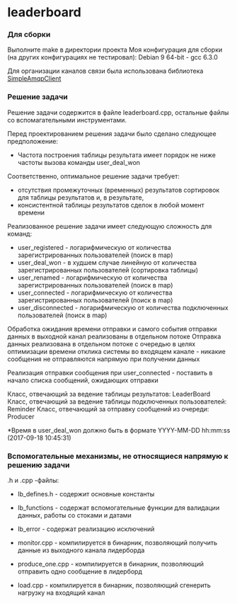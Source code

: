# leaderboard

### Для сборки
Выполните make в директории проекта
Моя конфигурация для сборки (на других конфигурациях не тестировал):
Debian 9 64-bit - gcc 6.3.0

Для организации каналов связи была использована библиотека
[SimpleAmqpClient](https://github.com/alanxz/SimpleAmqpClient)

### Решение задачи
Решение задачи содержится в файле leaderboard.cpp, остальные файлы со вспомагательными инструментами.

Перед проектированием решения задачи было сделано следующее предположение:
+ Частота построения таблицы результата имеет порядок не ниже частоты вызова команды user_deal_won

Соответственно, оптимальное решение задачи требует:
+ отсутствия промежуточных (временных) результатов сортировок для таблицы результатов и, в результате, 
+ консистентной таблицы результатов сделок в любой момент времени

Реализованное решение задачи имеет следующую сложность для команд:
+ user_registered - логарифмическую от количества зарегистрированных пользователей (поиск в map)
+ user_deal_won - в худшем случае линейную от количества зарегистрированных пользователей (сортировка таблицы)
+ user_renamed - логарифмическую от количества зарегистрированных пользователей (поиск в map)
+ user_connected - логарифмическую от количества зарегистрированных пользователей (поиск в map)
+ user_disconnected - логарифмическую от количества подключенных пользователей (поиск в map)

Обработка ожидания времени отправки и самого события отправки данных в выходной канал реализованы в отдельном потоке
Отправка данных реализована в отдельном потоке с очередью в целях оптимизации времени отклика системы во входящем канале - никакие сообщения не отправляются напрямую при получении данных

Реализация отправки сообщения при user_connected - поставить в начало списка сообщений, ожидающих отправки

Класс, отвечающий за ведение таблицы результатов: LeaderBoard
Класс, отвечающий за ведение таблицы подключенных пользователей: Reminder
Класс, отвечающий за отправку сообщений из очереди: Producer

*Время в user_deal_won должно быть в формате YYYY-MM-DD hh:mm:ss (2017-09-18 10:45:31)

### Вспомогательные механизмы, не относящиеся напрямую к решению задачи
.h и .cpp -файлы:
+ lb_defines.h - содержит основные константы
+ lb_functions - содержат вспомогательные функции для валидации данных, работы со стоками и датами
+ lb_error - содержат реализацию исключений

+ monitor.cpp - компилируется в бинарник, позволяющий получить данные из выходного канала лидерборда
+ produce_one.cpp - компилируется в бинарник, позволяющий отправить одно сообщение в лидерборд
+ load.cpp - компилируется в бинарник, позволяющий сгенерить нагрузку на входящий канал
